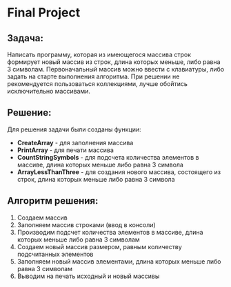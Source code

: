 # Final Project

## Задача:

Написать программу, которая из имеющегося массива строк формирует новый массив из строк, длина которых меньше, либо равна 3 символам. Первоначальный массив можно ввести с клавиатуры, либо задать на старте выполнения алгоритма. При решении не рекомендуется пользоваться коллекциями, лучше обойтись исключительно массивами.

## Решение:

Для решения задачи были созданы функции:

- **CreateArray** - для заполнения массива
- **PrintArray** - для печати массива
- **CountStringSymbols** - для подсчета количества элементов в массиве, длина которых меньше либо равна 3 символа
- **ArrayLessThanThree** - для создания нового массива, состоящего из строк, длина которых меньше либо равна 3 символа

## Алгоритм решения:
1. Создаем массив
2. Заполняем массив строками (ввод в консоли)
3. Производим подсчет количества элементов в массиве, длина которых меньше либо равна 3 символам
4. Создаем новый массив размером, равным количеству подсчитанных элементов
5. Заполняем новый массив элементами, длина которых меньше либо равна 3 символам
6. Выводим на печать исходный и новый массивы
